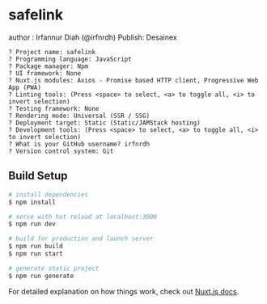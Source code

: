 # safelink

author : Irfannur Diah (@irfnrdh)
Publish: Desainex

```
? Project name: safelink
? Programming language: JavaScript
? Package manager: Npm
? UI framework: None
? Nuxt.js modules: Axios - Promise based HTTP client, Progressive Web App (PWA)
? Linting tools: (Press <space> to select, <a> to toggle all, <i> to invert selection)
? Testing framework: None
? Rendering mode: Universal (SSR / SSG)
? Deployment target: Static (Static/JAMStack hosting)
? Development tools: (Press <space> to select, <a> to toggle all, <i> to invert selection)
? What is your GitHub username? irfnrdh
? Version control system: Git
```

## Build Setup

```bash
# install dependencies
$ npm install

# serve with hot reload at localhost:3000
$ npm run dev

# build for production and launch server
$ npm run build
$ npm run start

# generate static project
$ npm run generate
```

For detailed explanation on how things work, check out [Nuxt.js docs](https://nuxtjs.org).
